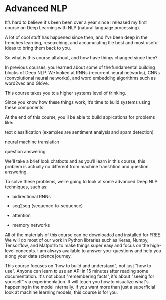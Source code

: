 # Advanced NLP

It’s hard to believe it's been been over a year since I released my first course on Deep Learning with NLP (natural language processing).

A lot of cool stuff has happened since then, and I've been deep in the trenches learning, researching, and accumulating the best and most useful ideas to bring them back to you.

So what is this course all about, and how have things changed since then?

In previous courses, you learned about some of the fundamental building blocks of Deep NLP. We looked at RNNs (recurrent neural networks), CNNs (convolutional neural networks), and word embedding algorithms such as word2vec and GloVe.

This course takes you to a higher systems level of thinking.

Since you know how these things work, it’s time to build systems using these components.

At the end of this course, you'll be able to build applications for problems like:

text classification (examples are sentiment analysis and spam detection)

neural machine translation

question answering



We'll take a brief look chatbots and as you’ll learn in this course, this problem is actually no different from machine translation and question answering.

To solve these problems, we’re going to look at some advanced Deep NLP techniques, such as:

* bidirectional RNNs

* seq2seq (sequence-to-sequence)

* attention

* memory networks



All of the materials of this course can be downloaded and installed for FREE. We will do most of our work in Python libraries such as Keras, Numpy, Tensorflow, and Matpotlib to make things super easy and focus on the high-level concepts. I am always available to answer your questions and help you along your data science journey.

This course focuses on "how to build and understand", not just "how to use". Anyone can learn to use an API in 15 minutes after reading some documentation. It's not about "remembering facts", it's about "seeing for yourself" via experimentation. It will teach you how to visualize what's happening in the model internally. If you want more than just a superficial look at machine learning models, this course is for you.
